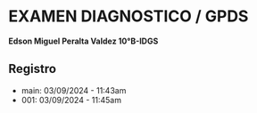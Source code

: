 # EXAMEN DIAGNOSTICO / GPDS
**Edson Miguel Peralta Valdez 10°B-IDGS**

## Registro
 - main: 03/09/2024 - 11:43am
 - 001: 03/09/2024 - 11:45am